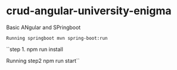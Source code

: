 # crud-angular-university-enigma

Basic ANgular and SPringboot

``Running springboot mvn spring-boot:run``


``step 1. npm run install

Running step2 npm run start``
